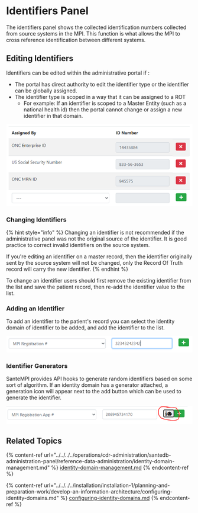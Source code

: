 # Identifiers Panel

The identifiers panel shows the collected identification numbers collected from source systems in the MPI. This function is what allows the MPI to cross reference identification between different systems.

## Editing Identifiers

Identifiers can be edited within the administrative portal if :

* The portal has direct authority to edit the identifier type or the identifier can be globally assigned.
* The identifier type is scoped in a way that it can be assigned to a ROT
  * For example: If an identifier is scoped to a Master Entity (such as a national health id) then the portal cannot change or assign a new identifier in that domain.

![](<../../../../.gitbook/assets/image (439) (1).png>)

### Changing Identifiers

{% hint style="info" %}
Changing an identifier is not recommended if the administrative panel was not the original source of the identifier. It is good practice to correct invalid identifiers on the source system.&#x20;

If you're editing an identifier on a master record, then the identifier originally sent by the source system will not be changed, only the Record Of Truth record will carry the new identifier.
{% endhint %}

To change an identifier users should first remove the existing identifier from the list and save the patient record, then re-add the identifier value to the list.

### Adding an Identifier

To add an identifier to the patient's record you can select the identity domain of identifier to be added, and add the identifier to the list.

![](<../../../../.gitbook/assets/image (56).png>)

### Identifier Generators

SanteMPI provides API hooks to generate random identifiers based on some sort of algorithm. If an identity domain has a generator attached, a generation icon will appear next to the add button which can be used to generate the identifier.

![](<../../../../.gitbook/assets/image (87).png>)

## Related Topics

{% content-ref url="../../../../operations/cdr-administration/santedb-administration-panel/reference-data-administration/identity-domain-management.md" %}
[identity-domain-management.md](../../../../operations/cdr-administration/santedb-administration-panel/reference-data-administration/identity-domain-management.md)
{% endcontent-ref %}

{% content-ref url="../../../../installation/installation-1/planning-and-preparation-work/develop-an-information-architecture/configuring-identity-domains.md" %}
[configuring-identity-domains.md](../../../../installation/installation-1/planning-and-preparation-work/develop-an-information-architecture/configuring-identity-domains.md)
{% endcontent-ref %}
